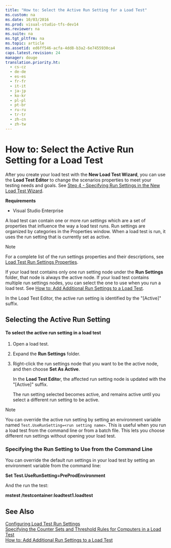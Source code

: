 ```yaml
---
title: "How to: Select the Active Run Setting for a Load Test"
ms.custom: na
ms.date: 10/03/2016
ms.prod: visual-studio-tfs-dev14
ms.reviewer: na
ms.suite: na
ms.tgt_pltfrm: na
ms.topic: article
ms.assetid: ed6ff546-acfa-4dd8-b3a2-6e7455930ca4
caps.latest.revision: 24
manager: douge
translation.priority.ht: 
  - cs-cz
  - de-de
  - es-es
  - fr-fr
  - it-it
  - ja-jp
  - ko-kr
  - pl-pl
  - pt-br
  - ru-ru
  - tr-tr
  - zh-cn
  - zh-tw
---
```

# How to: Select the Active Run Setting for a Load Test
After you create your load test with the **New Load Test Wizard**, you can use the **Load Test Editor** to change the scenarios properties to meet your testing needs and goals. See [Step 4 - Specifying Run Settings in the New Load Test Wizard](../Topic/Creating%20load%20tests.md#CreatingLoadTestsUsingWizardStep4).  
  
 **Requirements**  
  
-   Visual Studio Enterprise  
  
 A load test can contain one or more *run settings* which are a set of properties that influence the way a load test runs. Run settings are organized by categories in the Properties window. When a load test is run, it uses the run setting that is currently set as active.  
  
> [!NOTE]
>  For a complete list of the run settings properties and their descriptions, see [Load Test Run Settings Properties](../dv_TeamTestALM/Load-Test-Run-Settings-Properties.md).  
  
 If your load test contains only one run setting node under the **Run Settings** folder, that node is always the active node. If your load test contains multiple run settings nodes, you can select the one to use when you run a load test. See [How to: Add Additional Run Settings to a Load Test](../dv_TeamTestALM/How-to--Add-Additional-Run-Settings-to-a-Load-Test.md).  
  
 In the Load Test Editor, the active run setting is identified by the "[Active]" suffix.  
  
## Selecting the Active Run Setting  
  
#### To select the active run setting in a load test  
  
1.  Open a load test.  
  
2.  Expand the **Run Settings** folder.  
  
3.  Right-click the run settings node that you want to be the active node, and then choose **Set As Active**.  
  
     In the **Load Test Edito**r, the affected run setting node is updated with the "[Active]" suffix.  
  
     The run setting selected becomes active, and remains active until you select a different run setting to be active.  
  
> [!NOTE]
>  You can override the active run setting by setting an environment variable named `Test.UseRunSetting=<run setting name>`. This is useful when you run a load test from the command line or from a batch file. This lets you choose different run settings without opening your load test.  
  
### Specifying the Run Setting to Use from the Command Line  
 You can override the default run settings in your load test by setting an environment variable from the command line:  
  
 **Set Test.UseRunSetting=PreProdEnvironment**  
  
 And the run the test:  
  
 **mstest /testcontainer:loadtest1.loadtest**  
  
## See Also  
 [Configuring Load Test Run Settings](../dv_TeamTestALM/Configuring-Load-Test-Run-Settings.md)   
 [Specifying the Counter Sets and Threshold Rules for Computers in a Load Test](../dv_TeamTestALM/Specifying-the-Counter-Sets-and-Threshold-Rules-for-Computers-in-a-Load-Test.md)   
 [How to: Add Additional Run Settings to a Load Test](../dv_TeamTestALM/How-to--Add-Additional-Run-Settings-to-a-Load-Test.md)